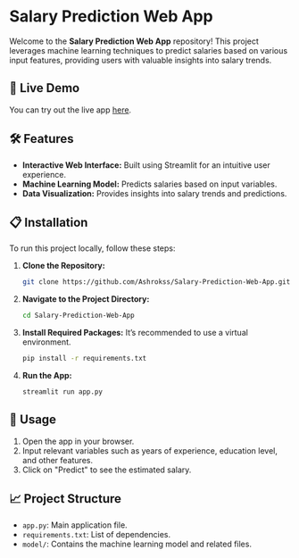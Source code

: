 # Salary Prediction Web App

Welcome to the **Salary Prediction Web App** repository! This project leverages machine learning techniques to predict salaries based on various input features, providing users with valuable insights into salary trends.

## 🚀 Live Demo

You can try out the live app [here](https://salary-prediction-web-app-ypsqpjmchokzoeuzp5k884.streamlit.app/).

## 🛠️ Features

- **Interactive Web Interface:** Built using Streamlit for an intuitive user experience.
- **Machine Learning Model:** Predicts salaries based on input variables.
- **Data Visualization:** Provides insights into salary trends and predictions.

## 📋 Installation

To run this project locally, follow these steps:

1. **Clone the Repository:**
    ```bash
    git clone https://github.com/Ashrokss/Salary-Prediction-Web-App.git
    ```
2. **Navigate to the Project Directory:**
    ```bash
    cd Salary-Prediction-Web-App
    ```
3. **Install Required Packages:**
    It’s recommended to use a virtual environment.
    ```bash
    pip install -r requirements.txt
    ```
4. **Run the App:**
    ```bash
    streamlit run app.py
    ```

## 📝 Usage

1. Open the app in your browser.
2. Input relevant variables such as years of experience, education level, and other features.
3. Click on "Predict" to see the estimated salary.

## 📈 Project Structure

- `app.py`: Main application file.
- `requirements.txt`: List of dependencies.
- `model/`: Contains the machine learning model and related files.
